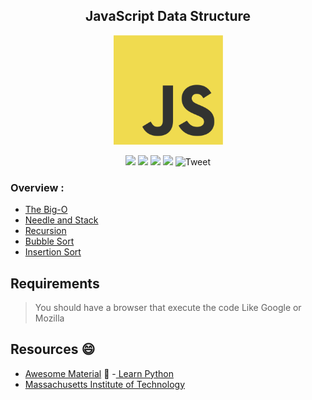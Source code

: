 
<div align="center">
<h2>  JavaScript Data Structure</h2>
<img src='icons/JavaScript-logo.png'  width="175" />
<p align="center">
	<a href="https://img.shields.io/github/languages/top/Ahmed-Hamdy101/JavaScript-Data-Structure"> <img src="https://img.shields.io/github/languages/top/Ahmed-Hamdy101/JavaScript-Data-Structure"/></a>
	<a href="https://img.shields.io/github/stars/Ahmed-Hamdy101/JavaScript-Data-Structure?style=social"> <img src="https://img.shields.io/github/stars/Ahmed-Hamdy101/JavaScript-Data-Structure?style=social"/></a>
	<a href="https://img.shields.io/github/repo-size/Ahmed-Hamdy10M1/JavaScript-Data-Structure?style=plastic"> <img src="https://img.shields.io/github/repo-size/Ahmed-Hamdy101/JavaScript-Data-Structure?style=plastic"/></a> <a href="https://twitter.com/Torn40535516"><img src="https://img.shields.io/twitter/url?style=social&url=https%3A%2F%2Fimg.shields.io%2Ftwitter%2Furl%3Fstyle%3Dsocial%26url%3D%252FTorn40535516"  height="20"/></a>
<img src="https://img.shields.io/github/watchers/Ahmed-Hamdy10/JavaScript-Data-Structure?style=social" alt="Tweet" height="20"/></a>

</p>
</div>

### Overview :
 - [The Big-O](./A_Big-O)
 - [Needle and Stack](./B_Needle-Stack)
 - [Recursion](./C_Recursion)
 - [Bubble Sort](./D_Bubble-Sort)
 - [Insertion Sort](./E_Insertion-Sort)


## Requirements
 >You should have a browser that execute the code Like Google or Mozilla
## Resources :smile:
 - [Awesome Material](https://github.com/Ahmed-Hamdy101/Awesome-Material) :stars:
 -[ Learn Python](https://www.learnpython.org/)
 - [Massachusetts Institute of Technology](https://ocw.mit.edu/courses/6-00-introduction-to-computer-science-and-programming-fall-2008/)
